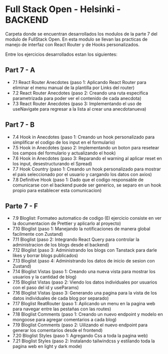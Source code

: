 # Full Stack Open - Helsinki - BACKEND

Carpeta donde se encuentran desarrollados los modulos de la parte 7 del modulo de FullStack Open.
En esta modulo se llevan las practicas de manejo de interfaz con React Router y de Hooks personalizados.

Entre los ejercicios desarrollados estan los siguientes:

## Part 7 - A 

- 7.1 React Router Anecdotes (paso 1: Aplicando React Router para eliminar el menu manual de la plantilla por Links del router)
- 7.2 React Router Anecdotes (paso 2: Creando una ruta especifica parametrizada para poder ver el contenido de cada anecdota)
- 7.3 React Router Anecdotes (paso 3: Implementando el uso de useNavigate para regresar a la lista al crear una anecdotanueva)

## Part 7 - B
- 7.4 Hook in Anecdotes (paso 1: Creando un hook personalizado para simplificar el codigo de los input en el formulario)
- 7.5 Hook in Anecdotes (paso 2: Implementando un boton para resetear los campos del formulario y actualizando el hook)
- 7.6 Hook in Anecdotes (paso 3: Reparando el warning al aplicar reset en los input, desestructurando el Spread)
- 7.7 Hook Country (paso 1: Creando un hook personalizado para mostrar el pais seleccionado por el usuario y cargando los datos con axios)
- 7.8 Definitive Hook (paso 1: Dado que el codigo responsable de comunicarse con el backend puede ser generico, se separo en un hook propio para establecer esta comunicacion)

## Parte 7 - F
- 7.9  Bloglist: Formateo automatico de codigo (El ejercicio consiste en ver la documentacion de Prettier y aplicarlo al proyecto)
- 7.10 Bloglist (paso 1: Manejando la notificaciones de manera global facilmente con Zustand)
- 7.11 Bloglist (paso 2: Integrando React Query para controlar la administracion de los blogs desde el backend)
- 7.12 Bloglist (paso 3: Administrando los blogs con Tanstack para darle likes y borrar blogs publicados)
- 7.13 Bloglist (paso 4: Administrando los datos de inicio de sesion con Zustand)
- 7.14 Bloglist Vistas (paso 1: Creando una nueva vista para mostrar los usuarios y la cantidad de blog)
- 7.15 Bloglist Vistas (paso 2: Viendo los datos individuales por usuarios con el paso del id y useParams)
- 7.16 Bloglist Vistas (paso 3: Generando una pagina para la vista de los datos individuales de cada blog por separado)
- 7.17 Bloglist ReatRouter (paso 1: Aplicando un menu en la pagina web para navegar entre las pestañas con las routes)
- 7.18 Bloglist Comments (paso 1: Creando un nuevo endpoint y modelo en mongoose para agregar comentarios a cada blog)
- 7.19 Bloglist Comments (paso 2: Uilizando el nuevo endpoint para generar los comentarios desde el frontend)
- 7.20 Bloglist Styles (paso 1: Agregando Css a toda la pagina web)
- 7.21 Bloglist Styles (paso 2: Instalando tailwindcss y estilando toda la pagina web en light y dark mode)